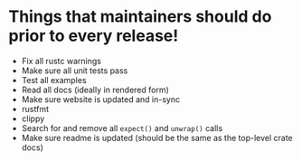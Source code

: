 # Things that maintainers should do prior to every release!

 * Fix all rustc warnings
 * Make sure all unit tests pass
 * Test all examples
 * Read all docs (ideally in rendered form)
 * Make sure website is updated and in-sync
 * rustfmt
 * clippy
 * Search for and remove all `expect()` and `unwrap()` calls
 * Make sure readme is updated (should be the same as the top-level crate docs)